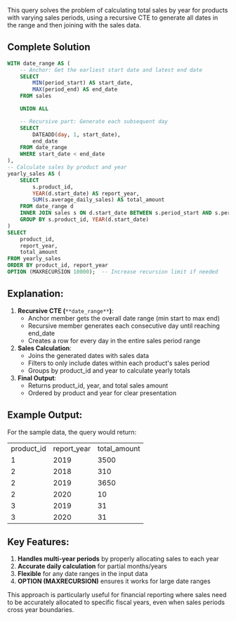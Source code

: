 This query solves the problem of calculating total sales by year for products with varying sales periods, using a recursive CTE to generate all dates in the range and then joining with the sales data.

## Complete Solution

```SQL
WITH date_range AS (
    -- Anchor: Get the earliest start date and latest end date
    SELECT
        MIN(period_start) AS start_date,
        MAX(period_end) AS end_date
    FROM sales

    UNION ALL

    -- Recursive part: Generate each subsequent day
    SELECT
        DATEADD(day, 1, start_date),
        end_date
    FROM date_range
    WHERE start_date < end_date
),
-- Calculate sales by product and year
yearly_sales AS (
    SELECT
        s.product_id,
        YEAR(d.start_date) AS report_year,
        SUM(s.average_daily_sales) AS total_amount
    FROM date_range d
    INNER JOIN sales s ON d.start_date BETWEEN s.period_start AND s.period_end
    GROUP BY s.product_id, YEAR(d.start_date)
)
SELECT
    product_id,
    report_year,
    total_amount
FROM yearly_sales
ORDER BY product_id, report_year
OPTION (MAXRECURSION 10000);  -- Increase recursion limit if needed
```

## Explanation:

1. **Recursive CTE (**`**date_range**`**)**:
    - Anchor member gets the overall date range (min start to max end)
    - Recursive member generates each consecutive day until reaching end_date
    - Creates a row for every day in the entire sales period range
2. **Sales Calculation**:
    - Joins the generated dates with sales data
    - Filters to only include dates within each product's sales period
    - Groups by product_id and year to calculate yearly totals
3. **Final Output**:
    - Returns product_id, year, and total sales amount
    - Ordered by product and year for clear presentation

## Example Output:

For the sample data, the query would return:

|   |   |   |
|---|---|---|
|product_id|report_year|total_amount|
|1|2019|3500|
|2|2018|310|
|2|2019|3650|
|2|2020|10|
|3|2019|31|
|3|2020|31|

## Key Features:

1. **Handles multi-year periods** by properly allocating sales to each year
2. **Accurate daily calculation** for partial months/years
3. **Flexible** for any date ranges in the input data
4. **OPTION (MAXRECURSION)** ensures it works for large date ranges

This approach is particularly useful for financial reporting where sales need to be accurately allocated to specific fiscal years, even when sales periods cross year boundaries.
